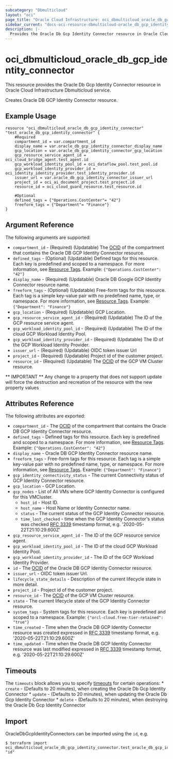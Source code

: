 ```yaml
---
subcategory: "Dbmulticloud"
layout: "oci"
page_title: "Oracle Cloud Infrastructure: oci_dbmulticloud_oracle_db_gcp_identity_connector"
sidebar_current: "docs-oci-resource-dbmulticloud-oracle_db_gcp_identity_connector"
description: |-
  Provides the Oracle Db Gcp Identity Connector resource in Oracle Cloud Infrastructure Dbmulticloud service
---
```


# oci_dbmulticloud_oracle_db_gcp_identity_connector
This resource provides the Oracle Db Gcp Identity Connector resource in Oracle Cloud Infrastructure Dbmulticloud service.

Creates Oracle DB GCP Identity Connector resource.


## Example Usage

```hcl
resource "oci_dbmulticloud_oracle_db_gcp_identity_connector" "test_oracle_db_gcp_identity_connector" {
	#Required
	compartment_id = var.compartment_id
	display_name = var.oracle_db_gcp_identity_connector_display_name
	gcp_location = var.oracle_db_gcp_identity_connector_gcp_location
	gcp_resource_service_agent_id = oci_cloud_bridge_agent.test_agent.id
	gcp_workload_identity_pool_id = oci_dataflow_pool.test_pool.id
	gcp_workload_identity_provider_id = oci_identity_identity_provider.test_identity_provider.id
	issuer_url = var.oracle_db_gcp_identity_connector_issuer_url
	project_id = oci_ai_document_project.test_project.id
	resource_id = oci_cloud_guard_resource.test_resource.id

	#Optional
	defined_tags = {"Operations.CostCenter"= "42"}
	freeform_tags = {"Department"= "Finance"}
}
```

## Argument Reference

The following arguments are supported:

* `compartment_id` - (Required) (Updatable) The [OCID](https://docs.cloud.oracle.com/iaas/Content/General/Concepts/identifiers.htm) of the compartment that contains the Oracle DB GCP Identity Connector resource.
* `defined_tags` - (Optional) (Updatable) Defined tags for this resource. Each key is predefined and scoped to a namespace. For more information, see [Resource Tags](https://docs.cloud.oracle.com/iaas/Content/General/Concepts/resourcetags.htm).  Example: `{"Operations.CostCenter": "42"}` 
* `display_name` - (Required) (Updatable) Oracle DB Google GCP Identity Connector resource name.
* `freeform_tags` - (Optional) (Updatable) Free-form tags for this resource. Each tag is a simple key-value pair with no predefined name, type, or namespace. For more information, see [Resource Tags](https://docs.cloud.oracle.com/iaas/Content/General/Concepts/resourcetags.htm).  Example: `{"Department": "Finance"}` 
* `gcp_location` - (Required) (Updatable) GCP Location.
* `gcp_resource_service_agent_id` - (Required) (Updatable) The ID of the GCP resource service agent.
* `gcp_workload_identity_pool_id` - (Required) (Updatable) The ID of the cloud GCP Workload Identity Pool.
* `gcp_workload_identity_provider_id` - (Required) (Updatable) The ID of the GCP Workload Identity Provider.
* `issuer_url` - (Required) (Updatable) OIDC token issuer Url
* `project_id` - (Required) (Updatable) Project id of the customer project.
* `resource_id` - (Required) (Updatable) The [OCID](https://docs.cloud.oracle.com/iaas/Content/General/Concepts/identifiers.htm) of the GCP VM Cluster resource.


** IMPORTANT **
Any change to a property that does not support update will force the destruction and recreation of the resource with the new property values

## Attributes Reference

The following attributes are exported:

* `compartment_id` - The [OCID](https://docs.cloud.oracle.com/iaas/Content/General/Concepts/identifiers.htm) of the compartment that contains the Oracle DB GCP Identity Connector resource.
* `defined_tags` - Defined tags for this resource. Each key is predefined and scoped to a namespace. For more information, see [Resource Tags](https://docs.cloud.oracle.com/iaas/Content/General/Concepts/resourcetags.htm).  Example: `{"Operations.CostCenter": "42"}` 
* `display_name` - Oracle DB GCP Identity Connector resource name.
* `freeform_tags` - Free-form tags for this resource. Each tag is a simple key-value pair with no predefined name, type, or namespace. For more information, see [Resource Tags](https://docs.cloud.oracle.com/iaas/Content/General/Concepts/resourcetags.htm).  Example: `{"Department": "Finance"}` 
* `gcp_identity_connectivity_status` - The current Connectivity status of GCP Identity Connector resource.
* `gcp_location` - GCP Location.
* `gcp_nodes` - List of All VMs where GCP Identity Connector is configured for this VMCluster.
	* `host_id` - Host ID.
	* `host_name` - Host Name or Identity Connector name.
	* `status` - The current status of the GCP Identity Connector resource.
	* `time_last_checked` - time when the GCP Identity Connector's status was checked [RFC 3339](https://tools.ietf.org/html/rfc3339) timestamp format, e.g. '2020-05-22T21:10:29.600Z' 
* `gcp_resource_service_agent_id` - The ID of the GCP resource service agent.
* `gcp_workload_identity_pool_id` - The ID of the cloud GCP Workload Identity Pool.
* `gcp_workload_identity_provider_id` - The ID of the GCP Workload Identity Provider.
* `id` - The [OCID](https://docs.cloud.oracle.com/iaas/Content/General/Concepts/identifiers.htm) of the Oracle DB GCP Identity Connector resource.
* `issuer_url` - OIDC token issuer Url.
* `lifecycle_state_details` - Description of the current lifecycle state in more detail.
* `project_id` - Project id of the customer project.
* `resource_id` - The [OCID](https://docs.cloud.oracle.com/iaas/Content/General/Concepts/identifiers.htm) of the GCP VM Cluster resource.
* `state` - The current lifecycle state of the GCP Identity Connector resource.
* `system_tags` - System tags for this resource. Each key is predefined and scoped to a namespace.  Example: `{"orcl-cloud.free-tier-retained": "true"}` 
* `time_created` - Time when the Oracle DB GCP Identity Connector resource was created expressed in [RFC 3339](https://tools.ietf.org/html/rfc3339) timestamp format, e.g. '2020-05-22T21:10:29.600Z' 
* `time_updated` - Time when the Oracle DB GCP Identity Connector resource was last modified expressed in [RFC 3339](https://tools.ietf.org/html/rfc3339) timestamp format, e.g. '2020-05-22T21:10:29.600Z' 

## Timeouts

The `timeouts` block allows you to specify [timeouts](https://registry.terraform.io/providers/oracle/oci/latest/docs/guides/changing_timeouts) for certain operations:
	* `create` - (Defaults to 20 minutes), when creating the Oracle Db Gcp Identity Connector
	* `update` - (Defaults to 20 minutes), when updating the Oracle Db Gcp Identity Connector
	* `delete` - (Defaults to 20 minutes), when destroying the Oracle Db Gcp Identity Connector


## Import

OracleDbGcpIdentityConnectors can be imported using the `id`, e.g.

```
$ terraform import oci_dbmulticloud_oracle_db_gcp_identity_connector.test_oracle_db_gcp_identity_connector "id"
```

